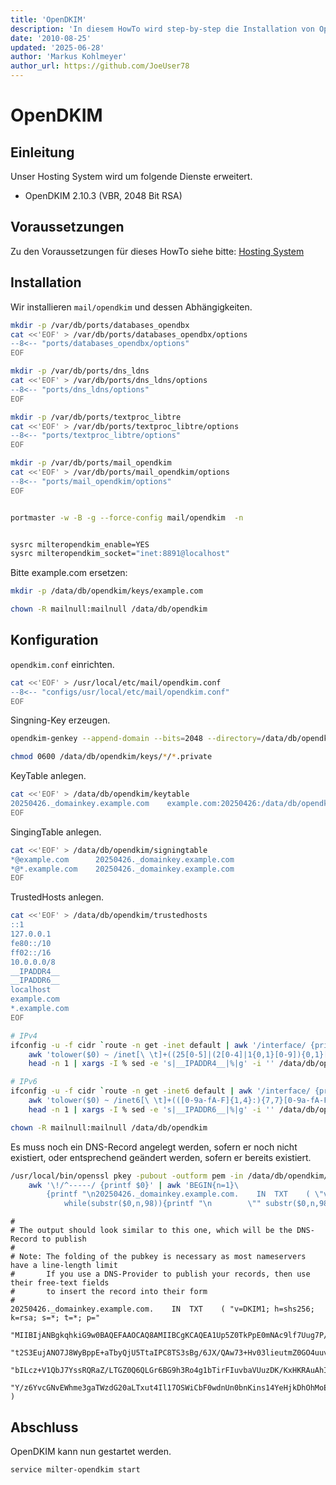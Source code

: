 ```yaml
---
title: 'OpenDKIM'
description: 'In diesem HowTo wird step-by-step die Installation von OpenDKIM für ein Hosting System auf Basis von FreeBSD 64Bit auf einem dedizierten Server beschrieben.'
date: '2010-08-25'
updated: '2025-06-28'
author: 'Markus Kohlmeyer'
author_url: https://github.com/JoeUser78
---
```


# OpenDKIM

## Einleitung

Unser Hosting System wird um folgende Dienste erweitert.

- OpenDKIM 2.10.3 (VBR, 2048 Bit RSA)

## Voraussetzungen

Zu den Voraussetzungen für dieses HowTo siehe bitte: [Hosting System](/howtos/freebsd/hosting_system/)

## Installation

Wir installieren `mail/opendkim` und dessen Abhängigkeiten.

``` bash
mkdir -p /var/db/ports/databases_opendbx
cat <<'EOF' > /var/db/ports/databases_opendbx/options
--8<-- "ports/databases_opendbx/options"
EOF

mkdir -p /var/db/ports/dns_ldns
cat <<'EOF' > /var/db/ports/dns_ldns/options
--8<-- "ports/dns_ldns/options"
EOF

mkdir -p /var/db/ports/textproc_libtre
cat <<'EOF' > /var/db/ports/textproc_libtre/options
--8<-- "ports/textproc_libtre/options"
EOF

mkdir -p /var/db/ports/mail_opendkim
cat <<'EOF' > /var/db/ports/mail_opendkim/options
--8<-- "ports/mail_opendkim/options"
EOF


portmaster -w -B -g --force-config mail/opendkim  -n


sysrc milteropendkim_enable=YES
sysrc milteropendkim_socket="inet:8891@localhost"
```

Bitte example.com ersetzen:

``` bash
mkdir -p /data/db/opendkim/keys/example.com

chown -R mailnull:mailnull /data/db/opendkim
```

## Konfiguration

`opendkim.conf` einrichten.

``` bash
cat <<'EOF' > /usr/local/etc/mail/opendkim.conf
--8<-- "configs/usr/local/etc/mail/opendkim.conf"
EOF
```

Singning-Key erzeugen.

``` bash
opendkim-genkey --append-domain --bits=2048 --directory=/data/db/opendkim/keys/example.com --domain=example.com --hash-algorithms=sha256 --note=example.com --selector=20250426 --subdomains --verbose

chmod 0600 /data/db/opendkim/keys/*/*.private
```

KeyTable anlegen.

``` bash
cat <<'EOF' > /data/db/opendkim/keytable
20250426._domainkey.example.com    example.com:20250426:/data/db/opendkim/keys/example.com/20250426.private
EOF
```

SingingTable anlegen.

``` bash
cat <<'EOF' > /data/db/opendkim/signingtable
*@example.com      20250426._domainkey.example.com
*@*.example.com    20250426._domainkey.example.com
EOF
```

TrustedHosts anlegen.

``` bash
cat <<'EOF' > /data/db/opendkim/trustedhosts
::1
127.0.0.1
fe80::/10
ff02::/16
10.0.0.0/8
__IPADDR4__
__IPADDR6__
localhost
example.com
*.example.com
EOF

# IPv4
ifconfig -u -f cidr `route -n get -inet default | awk '/interface/ {print $2}'` inet | \
    awk 'tolower($0) ~ /inet[\ \t]+((25[0-5]|(2[0-4]|1{0,1}[0-9]){0,1}[0-9]\.){3,3}(25[0-5]|(2[0-4]|1{0,1}[0-9]){0,1}[0-9]))/ {if(substr($2,1,3)!=127) print $2}' | \
    head -n 1 | xargs -I % sed -e 's|__IPADDR4__|%|g' -i '' /data/db/opendkim/trustedhosts

# IPv6
ifconfig -u -f cidr `route -n get -inet6 default | awk '/interface/ {print $2}'` inet6 | \
    awk 'tolower($0) ~ /inet6[\ \t]+(([0-9a-fA-F]{1,4}:){7,7}[0-9a-fA-F]{1,4}|([0-9a-fA-F]{1,4}:){1,7}:|([0-9a-fA-F]{1,4}:){1,6}:[0-9a-fA-F]{1,4}|([0-9a-fA-F]{1,4}:){1,5}(:[0-9a-fA-F]{1,4}){1,2}|([0-9a-fA-F]{1,4}:){1,4}(:[0-9a-fA-F]{1,4}){1,3}|([0-9a-fA-F]{1,4}:){1,3}(:[0-9a-fA-F]{1,4}){1,4}|([0-9a-fA-F]{1,4}:){1,2}(:[0-9a-fA-F]{1,4}){1,5}|[0-9a-fA-F]{1,4}:((:[0-9a-fA-F]{1,4}){1,6})|:((:[0-9a-fA-F]{1,4}){1,7}|:)|fe80:(:[0-9a-fA-F]{0,4}){0,4}%[0-9a-zA-Z]{1,}|::(ffff(:0{1,4}){0,1}:){0,1}((25[0-5]|(2[0-4]|1{0,1}[0-9]){0,1}[0-9])\.){3,3}(25[0-5]|(2[0-4]|1{0,1}[0-9]){0,1}[0-9])|([0-9a-fA-F]{1,4}:){1,4}:((25[0-5]|(2[0-4]|1{0,1}[0-9]){0,1}[0-9])\.){3,3}(25[0-5]|(2[0-4]|1{0,1}[0-9]){0,1}[0-9]))/ {if(substr($2,1,1)!="f") print $2}' | \
    head -n 1 | xargs -I % sed -e 's|__IPADDR6__|%|g' -i '' /data/db/opendkim/trustedhosts
```

``` bash
chown -R mailnull:mailnull /data/db/opendkim
```

Es muss noch ein DNS-Record angelegt werden, sofern er noch nicht existiert, oder entsprechend geändert werden, sofern er bereits existiert.

``` bash
/usr/local/bin/openssl pkey -pubout -outform pem -in /data/db/opendkim/keys/example.com/20250426.private | \
    awk '\!/^-----/ {printf $0}' | awk 'BEGIN{n=1}\
        {printf "\n20250426._domainkey.example.com.    IN  TXT    ( \"v=DKIM1; h=shs256; k=rsa; s=*; t=*; p=\"";\
            while(substr($0,n,98)){printf "\n        \"" substr($0,n,98) "\"";n+=98};printf " )\n"}'
```

``` dns-zone
#
# The output should look similar to this one, which will be the DNS-Record to publish
#
# Note: The folding of the pubkey is necessary as most nameservers have a line-length limit
#       If you use a DNS-Provider to publish your records, then use their free-text fields
#       to insert the record into their form
#
20250426._domainkey.example.com.    IN  TXT    ( "v=DKIM1; h=shs256; k=rsa; s=*; t=*; p="
        "MIIBIjANBgkqhkiG9w0BAQEFAAOCAQ8AMIIBCgKCAQEA1Up5Z0TkPpE0mNAc9lf7Uug7P/n28Kk6fXC1V8m93dE+NPgsTKp4k+"
        "t2S3EujANO7J8WyBppE+aTbyQjU5TtaIPC8TS3sBg/6JX/QAw73+Hv03lieutmZ0GO4uuvj+QbOuDqNwHR/DZih3BrV7Mtit4F"
        "bILcz+V1QbJ7YssRQRaZ/LTGZ0Q6QLGr6BG9h3Ro4g1bTirFIuvbaVUuzDK/KxHKRAuAhIB7mmrpPRDQlFjgva9vQYsQUcQtVh"
        "Y/z6YvcGNvEWhme3gaTWzdG20aLTxut4Il17OSWiCbF0wdnUn0bnKins14YeHjkDhOhMoEagd3lWWs0k2KNxnbYljPQwIDAQAB" )
```

## Abschluss

OpenDKIM kann nun gestartet werden.

``` bash
service milter-opendkim start
```
